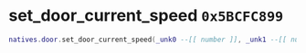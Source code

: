 # set_door_current_speed `0x5BCFC899`

```lua
natives.door.set_door_current_speed(_unk0 --[[ number ]], _unk1 --[[ number ]], _unk2 --[[ number ]])
```